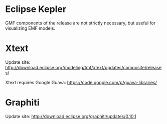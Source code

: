 # Eclipse Kepler #
GMF components of the release are not strictly necessary, but useful for visualizing EMF models.

# Xtext #
Update site:
http://download.eclipse.org/modeling/tmf/xtext/updates/composite/releases/

Xtext requires Google Guava:
https://code.google.com/p/guava-libraries/

# Graphiti #
Update site:
http://download.eclipse.org/graphiti/updates/0.10.1
